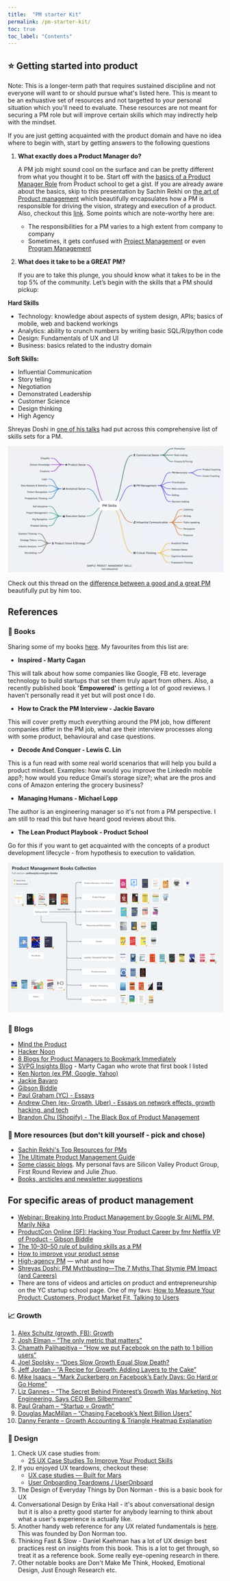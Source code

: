 ```yaml
---
title:  "PM starter Kit"
permalink: /pm-starter-kit/
toc: true
toc_label: "Contents"
---
```


## ⭐ Getting started into product

Note: This is a longer-term path that requires sustained discipline and not everyone will want to or should pursue what's listed here. This is meant to be an exhuastive set of resources and not targetted to your personal situation which you'll need to evaluate. These resources are not meant for securing a PM role but will improve certain skills which may indirectly help with the mindset. 

If you are just getting acquainted with the product domain and have no idea where to begin with, start by getting answers to the following questions

1. **What exactly does a Product Manager do?**
    
    A PM job might sound cool on the surface and can be pretty different from what you thought it to be. Start off with the [basics of a Product Manager Role](https://www.youtube.com/watch?v=ntzB9pGsD3E&t=14s) from Product school to get a gist. If you are already aware about the basics, skip to this presentation by Sachin Rekhi on [the art of Product management](https://www.youtube.com/watch?v=huTSPanUlQM) which beautifully encapsulates how a PM is responsible for driving the vision, strategy and execution of a product. Also, checkout this [link](https://www.altexsoft.com/blog/business/product-management-main-stages-and-product-manager-role/). Some points which are note-worthy here are:
    
    - The responsibilities for a PM varies to a high extent from company to company
    - Sometimes, it gets confused with [Project Management](https://www.productplan.com/learn/product-management-versus-project-management/) or even [Program Management](https://www.productplan.com/learn/product-management-vs-program-management/)
    
2. **What does it take to be a GREAT PM?**
    
    If you are to take this plunge, you should know what it takes to be in the top 5% of the community. Let’s begin with the skills that a PM should pickup:
    

**Hard Skills**

- Technology: knowledge about aspects of system design, APIs; basics of mobile, web and backend workings
- Analytics: ability to crunch numbers by writing basic SQL/R/python code
- Design: Fundamentals of UX and UI
- Business: basics related to the industry domain

**Soft Skills:**

- Influential Communication
- Story telling
- Negotiation
- Demonstrated Leadership
- Customer Science
- Design thinking
- High Agency

Shreyas Doshi in [one of his talks](https://www.youtube.com/watch?v=db8u5wURIVU&t=742s) had put across this comprehensive list of skills sets for a PM. 

![](/assets/images/pm_skills.png)

Check out this thread on the [difference between a good and a great PM](https://twitter.com/shreyas/status/1249039638829793280?lang=en) beautifully put by him too. 

## References

### 📕 Books

Sharing some of my books [here](https://drive.google.com/drive/u/1/folders/11UR9sxdI7uNq5t8PEEi3rZRASKQfHUhX). My favourites from this list are:

- **Inspired - Marty Cagan**

This will talk about how some companies like Google, FB etc. leverage technology to build startups that set them truly apart from others. Also, a recently published book **'Empowered'** is getting a lot of good reviews. I haven't personally read it yet but will post once I do. 

- **How to Crack the PM Interview - Jackie Bavaro**

This will cover pretty much everything around the PM job, how different companies differ in the PM job, what are their interview processes along with some product, behavioural and case questions.

- **Decode And Conquer - Lewis C. Lin**

This is a fun read with some real world scenarios that will help you build a product mindset. Examples: how would you improve the LinkedIn mobile app?; how would you reduce Gmail’s storage size?; what are the pros and cons of Amazon entering the grocery business?

- **Managing Humans - Michael Lopp**

The author is an engineering manager so it's not from a PM perspective. I am still to read this but have heard good reviews about this.

- **The Lean Product Playbook - Product School**

Go for this if you want to get acquainted with the concepts of a product development lifecycle - from hypothesis to execution to validation.

![Screenshot 2023-08-22 at 11.06.53 PM.png](/assets/images/pm_books.png)

### 📒 Blogs

- [Mind the Product](https://www.mindtheproduct.com/)
- [Hacker Noon](https://hackernoon.com/tagged/product-management)
- [8 Blogs for Product Managers to Bookmark Immediately](https://www.productplan.com/blogs-for-product-managers/)
- [SVPG Insights Blog](https://svpg.com/articles/) - Marty Cagan who wrote that first book I listed
- [Ken Norton (ex PM, Google, Yahoo)](https://www.kennorton.com/)
- [Jackie Bavaro](https://jackiebo.medium.com/)
- [Gibson Biddle](https://gibsonbiddle.medium.com/)
- [Paul Graham (YC) - Essays](http://www.paulgraham.com/articles.html)
- [Andrew Chen (ex- Growth, Uber) - Essays on network effects, growth hacking, and tech](https://andrewchen.co/)
- [Brandon Chu (Shopify) - The Black Box of Product Management](https://blackboxofpm.com/)

### 🔖 More resources (but don't kill yourself - pick and chose)

- [Sachin Rekhi's Top Resources for PMs](https://www.sachinrekhi.com/top-resources-for-product-managers)
- [The Ultimate Product Management Guide](https://www.learnpmwith.me/resources/)
- [Some classic blogs](https://medium.com/product-to-product/50-product-management-blogs-you-should-be-reading-92617b70dc12). My personal favs are Silicon Valley Product Group, First Round Review and Julie Zhuo. 
- [Books, arcticles and newsletter suggestions](https://medium.com/quitgenius-product/product-reading-list-48e9faddd987)


## For specific areas of product management

- [Webinar: Breaking Into Product Management by Google Sr AI/ML PM, Marily Nika](https://www.youtube.com/watch?v=AWdOkdlk-3I)
- [ProductCon Online (SF): Hacking Your Product Career by fmr Netflix VP of Product - Gibson Biddle](https://www.youtube.com/watch?v=A37beafI5_o&feature=youtu.be)
- [The 10–30–50 rule of building skills as a PM](https://blog.tryexponent.com/10-30-50-product-management/)
- [How to improve your product sense](https://blog.tryexponent.com/improve-your-product-sense/)
- [High-agency PM](https://www.linkedin.com/pulse/high-agency-its-importance-how-cultivate-shreyas-doshi/) — what and how
- [Shreyas Doshi: PM Mythbusting—The 7 Myths That Stymie PM Impact (and Careers)](https://www.youtube.com/watch?v=jLH9xaerIB0)
- There are tons of videos and articles on product and entrepreneurship on the YC startup school page. One of my favs: [How to Measure Your Product: Customers, Product Market Fit, Talking to Users](https://www.ycombinator.com/library/8C-how-to-measure-your-product-sus-2018)

### 📈 Growth

1. [Alex Schultz (growth, FB): Growth](https://genius.com/Alex-schultz-lecture-6-growth-annotated)
2. [Josh Elman – “The only metric that matters”](http://tech.genius.com/Josh-elman-the-only-metric-that-matters-annotated)
3. [Chamath Palihapitiya – “How we put Facebook on the path to 1 billion users”](http://tech.genius.com/Chamath-palihapitiya-how-we-put-facebook-on-the-path-to-1-billion-users-annotated)
4. [Joel Spolsky – “Does Slow Growth Equal Slow Death?](http://tech.genius.com/Joel-spolsky-does-slow-growth-equal-slow-death-annotated)
5. [Jeff Jordan – “A Recipe for Growth: Adding Layers to the Cake”](http://tech.genius.com/Jeff-jordan-a-recipe-for-growth-adding-layers-to-the-cake-annotated)
6. [Mike Isaacs – “Mark Zuckerberg on Facebook’s Early Days: Go Hard or Go Home”](http://allthingsd.com/20121020/mark-zuckerberg-on-facebooks-early-days-go-hard-or-go-home/)
7. [Liz Gannes – “The Secret Behind Pinterest’s Growth Was Marketing, Not Engineering, Says CEO Ben Silbermann”](http://allthingsd.com/20121020/the-secret-behind-pinterests-growth-was-marketing-not-engineering-says-ceo-ben-silbermann/)
8. [Paul Graham – “Startup = Growth”](http://tech.genius.com/Paul-graham-startup-growth-annotated)
9. [Douglas MacMillan – “Chasing Facebook’s Next Billion Users”](http://www.businessweek.com/articles/2012-07-25/chasing-facebooks-next-billion-users)
10. [Danny Ferante – Growth Accounting & Triangle Heatmap Explanation](https://www.facebook.com/photo.php?v=3707283286197)

### 🎨 Design

1. Check UX case studies from:
    - [25 UX Case Studies To Improve Your Product Skills](https://growth.design/case-studies/)
2. If you enjoyed UX teardowns, checkout these:
    - [UX case studies — Built for Mars](https://builtformars.com/studies/)
    - [User Onboarding Teardowns / UserOnboard](https://www.useronboard.com/user-onboarding-teardowns/)
3. The Design of Everyday Things by Don Norman - this is a basic book for UX
4. Conversational Design by Erika Hall - it's about conversational design but it is also a pretty good starter for anybody learning to think about what a user's experience is actually like.
5. Another handy web reference for any UX related fundamentals is [here](https://www.nngroup.com/articles/). This was founded by Don Norman too.
6. Thinking Fast & Slow - Daniel Kaehman has a lot of UX design best practices rest on insights from this book. This is a lot to get through, so treat it as a reference book. Some really eye-opening research in there.
7. Other notable books are Don't Make Me Think, Hooked, Emotional Design, Just Enough Research etc.



